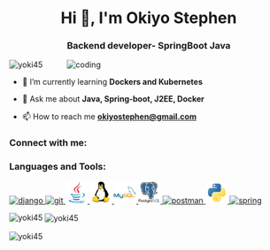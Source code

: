 
<h1 align="center">Hi 👋, I'm Okiyo Stephen</h1>
<h3 align="center">Backend developer- SpringBoot Java</h3>
<img align="right" alt="coding" width ="400" src ="https://codersera.com/blog/wp-content/uploads/2019/07/BLOG-23-L-3.jpg">

<p align="left"> <img src="https://www.google.com/url?sa=i&url=https%3A%2F%2Fprinterval.com%2Fuk%2Fcomputer-science-python-programmer-eat-code-sleep-coffee-mug-p220706&psig=AOvVaw3ZQytgGvm_qD1wDsGqHRGT&ust=1724654677278000&source=images&cd=vfe&opi=89978449&ved=0CBQQjRxqFwoTCPCSjNfFj4gDFQAAAAAdAAAAABAE/?username=yoki45&label=Profile%20views&color=0e75b6&style=flat" alt="yoki45" /> </p>

- 🌱 I’m currently learning **Dockers and Kubernetes**

- 💬 Ask me about **Java, Spring-boot, J2EE, Docker**

- 📫 How to reach me **okiyostephen@gmail.com**

<h3 align="left"> Connect with me: </h3>
<p align="left">
</p>

<h3 align="left">Languages and Tools:</h3>
<p align="left"> <a href="https://www.djangoproject.com/" target="_blank" rel="noreferrer"> <img src="https://cdn.worldvectorlogo.com/logos/django.svg" alt="django" width="40" height="40"/> </a> <a href="https://git-scm.com/" target="_blank" rel="noreferrer"> <img src="https://www.vectorlogo.zone/logos/git-scm/git-scm-icon.svg" alt="git" width="40" height="40"/> </a> <a href="https://www.java.com" target="_blank" rel="noreferrer"> <img src="https://raw.githubusercontent.com/devicons/devicon/master/icons/java/java-original.svg" alt="java" width="40" height="40"/> </a> <a href="https://www.linux.org/" target="_blank" rel="noreferrer"> <img src="https://raw.githubusercontent.com/devicons/devicon/master/icons/linux/linux-original.svg" alt="linux" width="40" height="40"/> </a> <a href="https://www.mysql.com/" target="_blank" rel="noreferrer"> <img src="https://raw.githubusercontent.com/devicons/devicon/master/icons/mysql/mysql-original-wordmark.svg" alt="mysql" width="40" height="40"/> </a> <a href="https://www.postgresql.org" target="_blank" rel="noreferrer"> <img src="https://raw.githubusercontent.com/devicons/devicon/master/icons/postgresql/postgresql-original-wordmark.svg" alt="postgresql" width="40" height="40"/> </a> <a href="https://postman.com" target="_blank" rel="noreferrer"> <img src="https://www.vectorlogo.zone/logos/getpostman/getpostman-icon.svg" alt="postman" width="40" height="40"/> </a> <a href="https://www.python.org" target="_blank" rel="noreferrer"> <img src="https://raw.githubusercontent.com/devicons/devicon/master/icons/python/python-original.svg" alt="python" width="40" height="40"/> </a> <a href="https://spring.io/" target="_blank" rel="noreferrer"> <img src="https://www.vectorlogo.zone/logos/springio/springio-icon.svg" alt="spring" width="40" height="40"/> </a> </p>

<p><img align="left" src="https://github-readme-stats.vercel.app/api/top-langs?username=yoki45&show_icons=true&locale=en&layout=compact" alt="yoki45" /></p>

<p>&nbsp;<img align="center" src="https://github-readme-stats.vercel.app/api?username=yoki45&show_icons=true&locale=en" alt="yoki45" /></p>

<p><img align="center" src="https://github-readme-streak-stats.herokuapp.com/?user=yoki45&" alt="yoki45" /></p>
